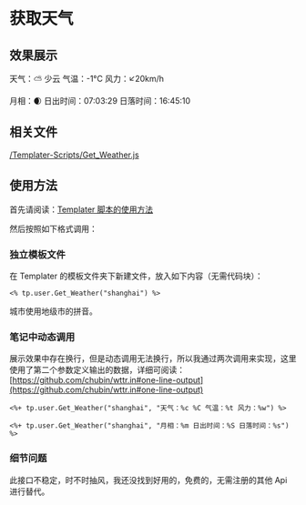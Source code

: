# 获取天气

## 效果展示

天气：⛅️ 少云 气温：-1°C 风力：↙20km/h

月相：🌒 日出时间：07:03:29 日落时间：16:45:10

## 相关文件

[/Templater-Scripts/Get_Weather.js](assets/img/Get-Weather/IMG-Get-Weather-20240714124636346.js)

## 使用方法

首先请阅读：[Templater 脚本的使用方法](../Usages/How-to-Use-Templater-Script.md)

然后按照如下格式调用：

### 独立模板文件

在 Templater 的模板文件夹下新建文件，放入如下内容（无需代码块）：

```eta
<% tp.user.Get_Weather("shanghai") %>
```

城市使用地级市的拼音。

### 笔记中动态调用

展示效果中存在换行，但是动态调用无法换行，所以我通过两次调用来实现，这里使用了第二个参数定义输出的数据，详细可阅读： [https://github.com/chubin/wttr.in#one-line-output](https://github.com/chubin/wttr.in#one-line-output)

```eta
<%+ tp.user.Get_Weather("shanghai", "天气：%c %C 气温：%t 风力：%w") %>

<%+ tp.user.Get_Weather("shanghai", "月相：%m 日出时间：%S 日落时间：%s") %>
```

### 细节问题

此接口不稳定，时不时抽风，我还没找到好用的，免费的，无需注册的其他 Api 进行替代。
